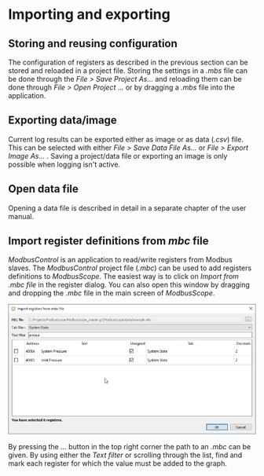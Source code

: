 # Importing and exporting

## Storing and reusing configuration

The configuration of registers as described in the previous section can be stored and reloaded in a project file. Storing the settings in a *.mbs* file can be done through the *File > Save Project As...* and reloading them can be done through *File > Open Project ...* or by dragging a *.mbs* file into the application.

## Exporting data/image

Current log results can be exported either as image or as data (*.csv*) file. This can be selected with either *File > Save Data File As...* or  *File > Export Image As...* . Saving a project/data file or exporting an image is only possible when logging isn't active.

## Open data file

Opening a data file is described in detail in a separate chapter of the user manual.

## Import register definitions from *mbc* file

*ModbusControl* is an application to read/write registers from Modbus slaves. The *ModbusControl* project file (*.mbc*) can be used to add registers definitions to *ModbusScope*. The easiest way is to click on *Import from .mbc file* in the register dialog. You can also open this window by dragging and dropping the *.mbc* file in the main screen of *ModbusScope*.

![image](../_static/user_manual/import_from_mbc_dialog.png)

By pressing the *...* button in the top right corner the path to an *.mbc* can be given. By using either the *Text filter* or scrolling through the list, find and mark each register for which the value must be added to the graph.
